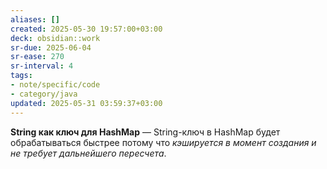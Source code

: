 ```yaml
---
aliases: []
created: 2025-05-30 19:57:00+03:00
deck: obsidian::work
sr-due: 2025-06-04
sr-ease: 270
sr-interval: 4
tags:
- note/specific/code
- category/java
updated: 2025-05-31 03:59:37+03:00
---
```


**String как ключ для HashMap**
—
String-ключ в HashMap будет обрабатываться быстрее потому что *кэшируется в момент создания и не требует дальнейшего пересчета*.